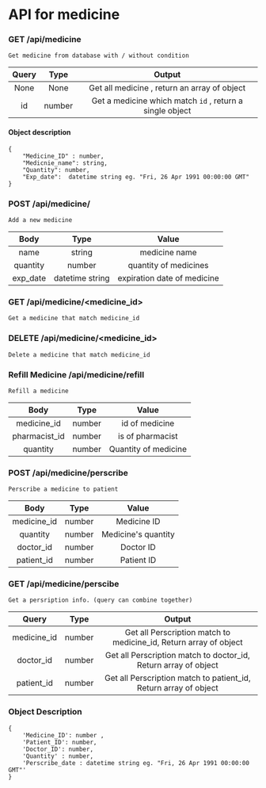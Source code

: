 # API for medicine

### GET /api/medicine
    Get medicine from database with / without condition  
| Query | Type | Output |
|:---:|:---:|:---:|
| None | None |Get all medicine , return an array of object |
| id | number |Get a medicine which match `id` , return a single object |

#### Object description
```
{
    "Medicine_ID" : number, 
    "Medicnie_name": string,
    "Quantity": number,
    "Exp_date":  datetime string eg. "Fri, 26 Apr 1991 00:00:00 GMT"
}
```

### POST /api/medicine/
    Add a new medicine
| Body | Type | Value |
|:---:|:---:|:---:|
| name | string | medicine name |
| quantity | number | quantity of medicines |
| exp_date | datetime string | expiration date of medicine |

### GET /api/medicine/<medicine_id>
    Get a medicine that match medicine_id  

### DELETE /api/medicine/<medicine_id>
    Delete a medicine that match medicine_id

### Refill Medicine  /api/medicine/refill
    Refill a medicine
| Body | Type | Value |
|:---:|:---:|:---:|
| medicine_id | number | id of medicine |
| pharmacist_id | number | is of pharmacist |
| quantity | number | Quantity of medicine |


### POST /api/medicine/perscribe
    Perscribe a medicine to patient
| Body | Type | Value |
|:---:|:---:|:---:|
| medicine_id | number | Medicine ID |
| quantity | number | Medicine's quantity |
| doctor_id | number | Doctor ID | 
| patient_id | number | Patient ID | 
### GET /api/medicine/perscibe
    Get a persription info. (query can combine together)
| Query | Type | Output |
|:---:|:---:|:---:|
| medicine_id | number | Get all Perscription match to medicine_id, Return array of object |
| doctor_id | number | Get all Perscription match to doctor_id, Return array of object | 
| patient_id | number | Get all Perscription match to patient_id, Return array of object |

### Object Description
```
{
    'Medicine_ID': number ,
    'Patient_ID': number, 
    'Doctor_ID': number, 
    'Quantity' : number, 
    'Perscribe_date : datetime string eg. "Fri, 26 Apr 1991 00:00:00 GMT"'
}
```
